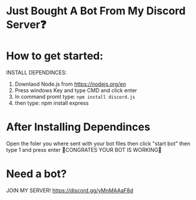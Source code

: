 # Just Bought A Bot From My Discord Server❓
# How to get started:
INSTALL DEPENDINCES: 
1. Downlaod Node.js from https://nodejs.org/en
2. Press windows Key and type CMD and click enter
3. In command promt type: ```npm install discord.js```
4. then type: npm install express
# After Installing Dependinces
Open the foler you where sent with your bot files
then click "start bot"
then type 1 and press enter
🎉CONGRATES YOUR BOT IS WORKING🎉
# Need a bot? 
JOIN MY SERVER!
https://discord.gg/yMnMAAaF8d

